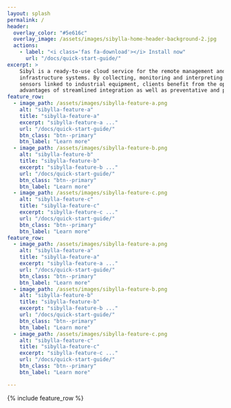 ```yaml
---
layout: splash
permalink: /
header:
  overlay_color: "#5e616c"
  overlay_image: /assets/images/sibylla-home-header-background-2.jpg
  actions:
    - label: "<i class='fas fa-download'></i> Install now"
      url: "/docs/quick-start-guide/"
excerpt: >
    Sibyl is a ready-to-use cloud service for the remote management and control of complex
    infrastructure systems. By collecting, monitoring and interpreting agnostic data from
    sensors linked to industrial equipment, clients benefit from the operational and economic
    advantages of streamlined integration as well as preventative and predictive maintenance.
feature_row:
  - image_path: /assets/images/sibylla-feature-a.png
    alt: "sibylla-feature-a"
    title: "sibylla-feature-a"
    excerpt: "sibylla-feature-a ..."
    url: "/docs/quick-start-guide/"
    btn_class: "btn--primary"
    btn_label: "Learn more"
  - image_path: /assets/images/sibylla-feature-b.png
    alt: "sibylla-feature-b"
    title: "sibylla-feature-b"
    excerpt: "sibylla-feature-b ..."
    url: "/docs/quick-start-guide/"
    btn_class: "btn--primary"
    btn_label: "Learn more"
  - image_path: /assets/images/sibylla-feature-c.png
    alt: "sibylla-feature-c"
    title: "sibylla-feature-c"
    excerpt: "sibylla-feature-c ..."
    url: "/docs/quick-start-guide/"
    btn_class: "btn--primary"
    btn_label: "Learn more"
feature_row:
  - image_path: /assets/images/sibylla-feature-a.png
    alt: "sibylla-feature-a"
    title: "sibylla-feature-a"
    excerpt: "sibylla-feature-a ..."
    url: "/docs/quick-start-guide/"
    btn_class: "btn--primary"
    btn_label: "Learn more"
  - image_path: /assets/images/sibylla-feature-b.png
    alt: "sibylla-feature-b"
    title: "sibylla-feature-b"
    excerpt: "sibylla-feature-b ..."
    url: "/docs/quick-start-guide/"
    btn_class: "btn--primary"
    btn_label: "Learn more"
  - image_path: /assets/images/sibylla-feature-c.png
    alt: "sibylla-feature-c"
    title: "sibylla-feature-c"
    excerpt: "sibylla-feature-c ..."
    url: "/docs/quick-start-guide/"
    btn_class: "btn--primary"
    btn_label: "Learn more"

---
```


{% include feature_row %}
